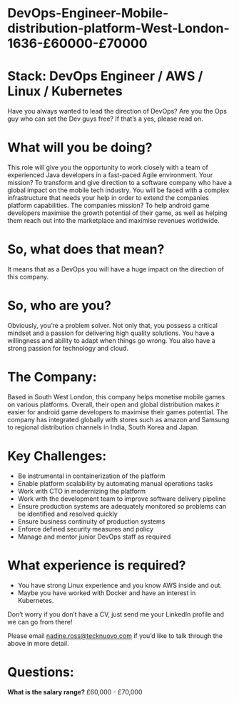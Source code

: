 # DevOps-Engineer-Mobile-distribution-platform-West-London-1636-£60000-£70000

# Stack:  DevOps Engineer / AWS / Linux / Kubernetes

Have you always wanted to lead the direction of DevOps?
Are you the Ops guy who can set the Dev guys free?
If that’s a yes, please read on.

# What will you be doing?

This role will give you the opportunity to work closely with a team of experienced Java developers in a fast-paced Agile environment. Your mission? To transform and give direction to a software company who have a global impact on the mobile tech industry. You will be faced with a complex infrastructure that needs your help in order to extend the companies platform capabilities.  The companies mission? To help android game developers maximise the growth potential of their game, as well as helping them reach out into the marketplace and maximise revenues worldwide. 

# So, what does that mean? 

It means that as a DevOps you will have a huge impact on the direction of this company.

# So, who are you? 
Obviously, you’re a problem solver.  Not only that, you possess a critical mindset and a passion for delivering high quality solutions. You have a willingness and ability to adapt when things go wrong. You also have a strong passion for technology and cloud. 

# The Company:

Based in South West London, this company helps monetise mobile games on various platforms. Overall, their open and global distribution makes it easier for android game developers to maximise their games potential. The company has integrated globally with stores such as amazon and Samsung to regional distribution channels in India, South Korea and Japan.  

# Key Challenges:
-	Be instrumental in containerization of the platform
-	Enable platform scalability by automating manual operations tasks
-	Work with CTO in modernizing the platform
-	Work with the development team to improve software delivery pipeline
-	Ensure production systems are adequately monitored so problems can be identified and resolved quickly
-	Ensure business continuity of production systems
-	Enforce defined security measures and policy
-	Manage and mentor junior DevOps staff as required

# What experience is required?
-	You have strong Linux experience and you know AWS inside and out. 
-	Maybe you have worked with Docker and have an interest in Kubernetes.

Don’t worry if you don’t have a CV, just send me your LinkedIn profile and we can go from there!

Please email nadine.ross@tecknuovo.com if you’d like to talk through the above in more detail.

# Questions:
**What is the salary range?**
£60,000 - £70,000

 

